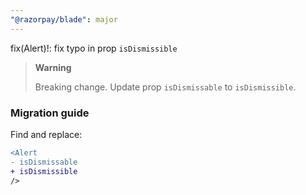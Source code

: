 ```yaml
---
"@razorpay/blade": major
---
```


fix(Alert)!: fix typo in prop `isDismissible`

> **Warning**
>
> Breaking change. Update prop `isDismissable` to `isDismissible`.

### Migration guide

Find and replace:

```diff
<Alert
- isDismissable
+ isDismissible
/>
```
